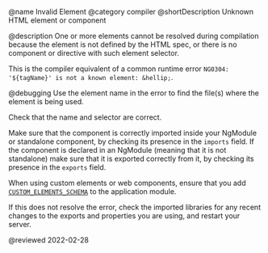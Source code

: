 @name Invalid Element
@category compiler
@shortDescription Unknown HTML element or component

@description
One or more elements cannot be resolved during compilation because the element is not defined by the HTML spec, or there is no component or directive with such element selector.

<div class="alert is-helpful">

This is the compiler equivalent of a common runtime error `NG0304: '${tagName}' is not a known element: &hellip;`.

</div>

@debugging
Use the element name in the error to find the file(s) where the element is being used.

Check that the name and selector are correct.

Make sure that the component is correctly imported inside your NgModule or standalone component, by checking its presence in the `imports` field. If the component is declared in an NgModule (meaning that it is not standalone) make sure that it is exported correctly from it, by checking its presence in the `exports` field.

When using custom elements or web components, ensure that you add [`CUSTOM_ELEMENTS_SCHEMA`](api/core/CUSTOM_ELEMENTS_SCHEMA) to the application module.

If this does not resolve the error, check the imported libraries for any recent changes to the exports and properties you are using, and restart your server.

<!-- links -->

<!-- external links -->

<!-- end links -->

@reviewed 2022-02-28
